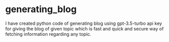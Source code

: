 # generating_blog
I have created python code of generating blog using gpt-3.5-turbo api key for giving the blog of given topic which is fast and quick and secure way of fetching information regarding any topic.
